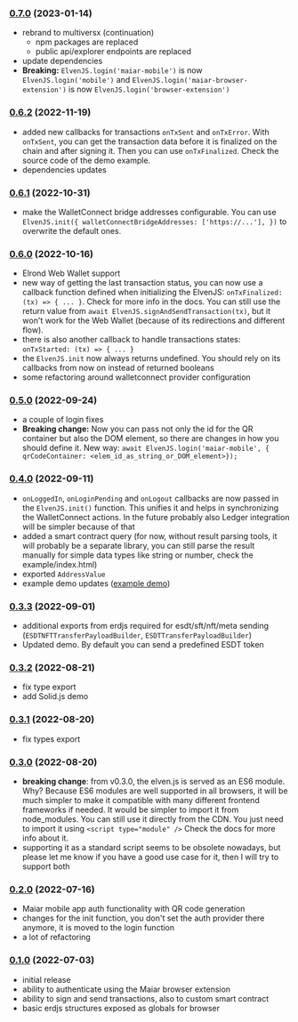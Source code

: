 ### [0.7.0](https://github.com/juliancwirko/elven.js/releases/tag/v0.7.0) (2023-01-14)
- rebrand to multiversx (continuation)
    - npm packages are replaced
    - public api/explorer endpoints are replaced
- update dependencies
- **Breaking:** `ElvenJS.login('maiar-mobile')` is now `ElvenJS.login('mobile')` and `ElvenJS.login('maiar-browser-extension')` is now `ElvenJS.login('browser-extension')`

### [0.6.2](https://github.com/juliancwirko/elven.js/releases/tag/v0.6.2) (2022-11-19)
- added new callbacks for transactions `onTxSent` and `onTxError`. With `onTxSent`, you can get the transaction data before it is finalized on the chain and after signing it. Then you can use `onTxFinalized`. Check the source code of the demo example.
- dependencies updates

### [0.6.1](https://github.com/juliancwirko/elven.js/releases/tag/v0.6.1) (2022-10-31)
- make the WalletConnect bridge addresses configurable. You can use `ElvenJS.init({ walletConnectBridgeAddresses: ['https://...'], })` to overwrite the default ones.

### [0.6.0](https://github.com/juliancwirko/elven.js/releases/tag/v0.6.0) (2022-10-16)
- Elrond Web Wallet support
- new way of getting the last transaction status, you can now use a callback function defined when initializing the ElvenJS: `onTxFinalized: (tx) => { ... }`. Check for more info in the docs. You can still use the return value from `await ElvenJS.signAndSendTransaction(tx)`, but it won't work for the Web Wallet (because of its redirections and different flow).
- there is also another callback to handle transactions states: `onTxStarted: (tx) => { ... }`
- the `ElvenJS.init` now always returns undefined. You should rely on its callbacks from now on instead of returned booleans
- some refactoring around walletconnect provider configuration

### [0.5.0](https://github.com/juliancwirko/elven.js/releases/tag/v0.5.0) (2022-09-24)
- a couple of login fixes
- **Breaking change:** Now you can pass not only the id for the QR container but also the DOM element, so there are changes in how you should define it. New way: `await ElvenJS.login('maiar-mobile', { qrCodeContainer: <elem_id_as_string_or_DOM_element>});` 

### [0.4.0](https://github.com/juliancwirko/elven.js/releases/tag/v0.4.0) (2022-09-11)
- `onLoggedIn`, `onLoginPending` and `onLogout` callbacks are now passed in the `ElvenJS.init()` function. This unifies it and helps in synchronizing the WalletConnect actions. In the future probably also Ledger integration will be simpler because of that
- added a smart contract query (for now, without result parsing tools, it will probably be a separate library, you can still parse the result manually for simple data types like string or number, check the example/index.html)
- exported `AddressValue`
- example demo updates ([example demo](https://github.com/juliancwirko/elven.js/tree/main/example))

### [0.3.3](https://github.com/juliancwirko/elven.js/releases/tag/v0.3.3) (2022-09-01)
- additional exports from erdjs required for esdt/sft/nft/meta sending (`ESDTNFTTransferPayloadBuilder`, `ESDTTransferPayloadBuilder`)
- Updated demo. By default you can send a predefined ESDT token

### [0.3.2](https://github.com/juliancwirko/elven.js/releases/tag/v0.3.2) (2022-08-21)
- fix type export
- add Solid.js demo

### [0.3.1](https://github.com/juliancwirko/elven.js/releases/tag/v0.3.1) (2022-08-20)
- fix types export

### [0.3.0](https://github.com/juliancwirko/elven.js/releases/tag/v0.3.0) (2022-08-20)
- **breaking change**: from v0.3.0, the elven.js is served as an ES6 module. Why? Because ES6 modules are well supported in all browsers, it will be much simpler to make it compatible with many different frontend frameworks if needed. It would be simpler to import it from node_modules. You can still use it directly from the CDN. You just need to import it using `<script type="module" />` Check the docs for more info about it.
- supporting it as a standard script seems to be obsolete nowadays, but please let me know if you have a good use case for it, then I will try to support both

### [0.2.0](https://github.com/juliancwirko/elven.js/releases/tag/v0.2.0) (2022-07-16)
- Maiar mobile app auth functionality with QR code generation
- changes for the init function, you don't set the auth provider there anymore, it is moved to the login function
- a lot of refactoring

### [0.1.0](https://github.com/juliancwirko/elven.js/releases/tag/v0.1.0) (2022-07-03)
- initial release
- ability to authenticate using the Maiar browser extension
- ability to sign and send transactions, also to custom smart contract
- basic erdjs structures exposed as globals for browser
